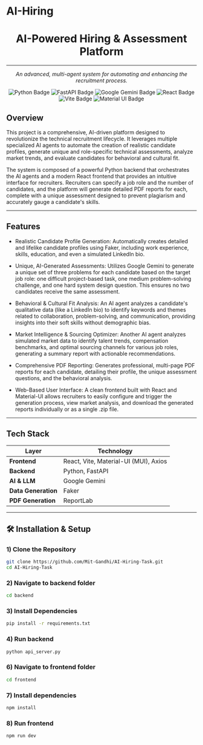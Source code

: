 # AI-Hiring

<h1 align="center">AI-Powered Hiring & Assessment Platform</h1>

---

<p align="center">
<em>An advanced, multi-agent system for automating and enhancing the recruitment process.</em>
</p>

<p align="center">
<img src="https://img.shields.io/badge/Python-3.10+-blue?style=for-the-badge&logo=python&logoColor=white" alt="Python Badge"/>
<img src="https://img.shields.io/badge/FastAPI-0.100+-green?style=for-the-badge&logo=fastapi&logoColor=white" alt="FastAPI Badge"/>
<img src="https://img.shields.io/badge/Google%20Gemini-AI-blue?style=for-the-badge&logo=google&logoColor=white" alt="Google Gemini Badge"/>
<img src="https://img.shields.io/badge/React-18.2.0-blue?style=for-the-badge&logo=react&logoColor=white" alt="React Badge"/>
<img src="https://img.shields.io/badge/Vite-%23646CFF?style=for-the-badge&logo=vite&logoColor=white" alt="Vite Badge"/>
<img src="https://img.shields.io/badge/Material%20UI-5.14.10-blue?style=for-the-badge&logo=mui&logoColor=white" alt="Material UI Badge"/>
</p>

## Overview

This project is a comprehensive, AI-driven platform designed to revolutionize the technical recruitment lifecycle. It leverages multiple specialized AI agents to automate the creation of realistic candidate profiles, generate unique and role-specific technical assessments, analyze market trends, and evaluate candidates for behavioral and cultural fit.

The system is composed of a powerful Python backend that orchestrates the AI agents and a modern React frontend that provides an intuitive interface for recruiters. Recruiters can specify a job role and the number of candidates, and the platform will generate detailed PDF reports for each, complete with a unique assessment designed to prevent plagiarism and accurately gauge a candidate's skills.

---

## Features

- Realistic Candidate Profile Generation: Automatically creates detailed and lifelike candidate profiles using Faker, including work experience, skills, education, and even a simulated LinkedIn bio.

- Unique, AI-Generated Assessments: Utilizes Google Gemini to generate a unique set of three problems for each candidate based on the target job role: one difficult project-based task, one medium problem-solving challenge, and one hard system design question. This ensures no two candidates receive the same assessment.

- Behavioral & Cultural Fit Analysis: An AI agent analyzes a candidate's qualitative data (like a LinkedIn bio) to identify keywords and themes related to collaboration, problem-solving, and communication, providing insights into their soft skills without demographic bias.

- Market Intelligence & Sourcing Optimizer: Another AI agent analyzes simulated market data to identify talent trends, compensation benchmarks, and optimal sourcing channels for various job roles, generating a summary report with actionable recommendations.

- Comprehensive PDF Reporting: Generates professional, multi-page PDF reports for each candidate, detailing their profile, the unique assessment questions, and the behavioral analysis.

- Web-Based User Interface: A clean frontend built with React and Material-UI allows recruiters to easily configure and trigger the generation process, view market analysis, and download the generated reports individually or as a single .zip file.

---

## Tech Stack

| Layer | Technology |
|-------|------------|
| **Frontend** | React, Vite, Material-UI (MUI), Axios |
| **Backend** | Python, FastAPI |
| **AI & LLM** | Google Gemini |
| **Data Generation** | Faker |
| **PDF Generation** | ReportLab |

---

## 🛠 Installation & Setup

### 1) Clone the Repository

```bash
git clone https://github.com/Mit-Gandhi/AI-Hiring-Task.git
cd AI-Hiring-Task
```
### 2) Navigate to backend folder

```bash
cd backend
```

### 3) Install Dependencies

```bash
pip install -r requirements.txt
```

### 4) Run backend

```bash
python api_server.py
```

### 6) Navigate to frontend folder

```bash
cd frontend
```

### 7) Install dependencies

```bash
npm install
```

### 8) Run frontend

```bash
npm run dev
```
